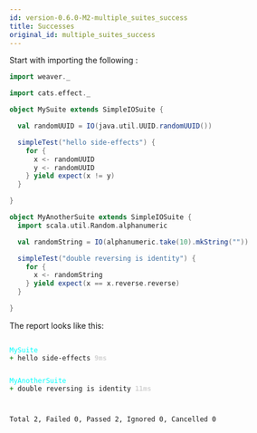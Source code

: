 ```yaml
---
id: version-0.6.0-M2-multiple_suites_success
title: Successes
original_id: multiple_suites_success
---
```


Start with importing the following :

```scala
import weaver._
```

```scala
import cats.effect._

object MySuite extends SimpleIOSuite {

  val randomUUID = IO(java.util.UUID.randomUUID())

  simpleTest("hello side-effects") {
    for {
      x <- randomUUID
      y <- randomUUID
    } yield expect(x != y)
  }

}

object MyAnotherSuite extends SimpleIOSuite {
  import scala.util.Random.alphanumeric

  val randomString = IO(alphanumeric.take(10).mkString(""))

  simpleTest("double reversing is identity") {
    for {
      x <- randomString
    } yield expect(x == x.reverse.reverse)
  }

}
```

The report looks like this:

<div class='terminal'><pre><code class = 'nohighlight'>
<span style='color: cyan'>MySuite</span>
<span style='color: green'>+&nbsp;</span>hello&nbsp;side-effects&nbsp;<span style='color: lightgray'><b>9ms</span></b>

<span style='color: cyan'>MyAnotherSuite</span>
<span style='color: green'>+&nbsp;</span>double&nbsp;reversing&nbsp;is&nbsp;identity&nbsp;<span style='color: lightgray'><b>11ms</span></b>

Total&nbsp;2,&nbsp;Failed&nbsp;0,&nbsp;Passed&nbsp;2,&nbsp;Ignored&nbsp;0,&nbsp;Cancelled&nbsp;0
</code></pre></div>
